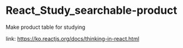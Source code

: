 # React_Study_searchable-product

Make product table for studying

link:
https://ko.reactjs.org/docs/thinking-in-react.html
